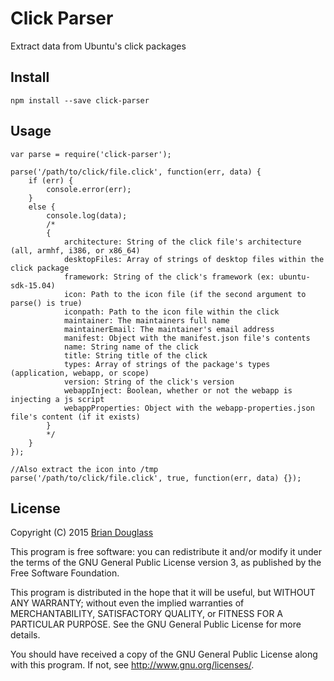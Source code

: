 # Click Parser #

Extract data from Ubuntu's click packages

## Install ##

`npm install --save click-parser`

## Usage ##

~~~
var parse = require('click-parser');

parse('/path/to/click/file.click', function(err, data) {
    if (err) {
        console.error(err);
    }
    else {
        console.log(data);
        /*
        {
            architecture: String of the click file's architecture (all, armhf, i386, or x86_64)
            desktopFiles: Array of strings of desktop files within the click package
            framework: String of the click's framework (ex: ubuntu-sdk-15.04)
            icon: Path to the icon file (if the second argument to parse() is true)
            iconpath: Path to the icon file within the click
            maintainer: The maintainers full name
            maintainerEmail: The maintainer's email address
            manifest: Object with the manifest.json file's contents
            name: String name of the click
            title: String title of the click
            types: Array of strings of the package's types (application, webapp, or scope)
            version: String of the click's version
            webappInject: Boolean, whether or not the webapp is injecting a js script
            webappProperties: Object with the webapp-properties.json file's content (if it exists)
        }
        */
    }
});

//Also extract the icon into /tmp
parse('/path/to/click/file.click', true, function(err, data) {});
~~~

## License ##

Copyright (C) 2015 [Brian Douglass](http://bhdouglass.com/)

This program is free software: you can redistribute it and/or modify it under the terms of the GNU General Public License version 3, as published
by the Free Software Foundation.

This program is distributed in the hope that it will be useful, but WITHOUT ANY WARRANTY; without even the implied warranties of MERCHANTABILITY, SATISFACTORY QUALITY, or FITNESS FOR A PARTICULAR PURPOSE.  See the GNU General Public License for more details.

You should have received a copy of the GNU General Public License along with this program.  If not, see <http://www.gnu.org/licenses/>.
